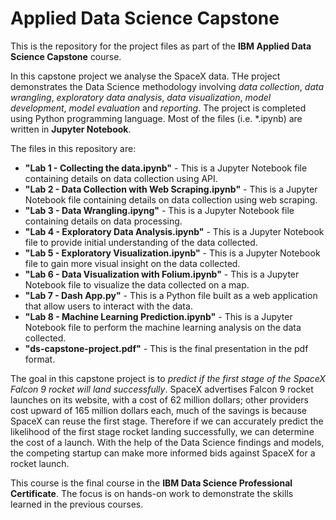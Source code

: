# Applied Data Science Capstone

This is the repository for the project files as part of the **IBM Applied Data Science Capstone** course.

In this capstone project we analyse the SpaceX data. THe project demonstrates the Data Science methodology involving *data collection*, *data wrangling*, *exploratory data analysis*, *data visualization*, *model development*, *model evaluation* and *reporting*. The project is completed using Python programming language. Most of the files (i.e. \*.ipynb) are written in **Jupyter Notebook**.

The files in this repository are:
- **"Lab 1 - Collecting the data.ipynb"** - This is a Jupyter Notebook file containing details on data collection using API.
- **"Lab 2 - Data Collection with Web Scraping.ipynb"** - This is a Jupyter Notebook file containing details on data collection using web scraping.
- **"Lab 3 - Data Wrangling.ipyng"** - This is a Jupyter Notebook file containing details on data processing.
- **"Lab 4 - Exploratory Data Analysis.ipynb"** - This is a Jupyter Notebook file to provide initial understanding of the data collected.
- **"Lab 5 - Exploratory Visualization.ipynb"** - This is a Jupyter Notebook file to gain more visual insight on the data collected.
- **"Lab 6 - Data Visualization with Folium.ipynb"** - This is a Jupyter Notebook file to visualize the data collected on a map.
- **"Lab 7 - Dash App.py"** - This is a Python file built as a web application that allow users to interact with the data.
- **"Lab 8 - Machine Learning Prediction.ipynb"** - This is a Jupyter Notebook file to perform the machine learning analysis on the data collected.
- **"ds-capstone-project.pdf"** - This is the final presentation in the pdf format.

The goal in this capstone project is to *predict if the first stage of the SpaceX Falcon 9 rocket will land successfully*. SpaceX advertises Falcon 9 rocket launches on its website, with a cost of 62 million dollars; other providers cost upward of 165 million dollars each, much of the savings is because SpaceX can reuse the first stage. Therefore if we can accurately predict the likelihood of the first stage rocket landing successfully, we can determine the cost of a launch. With the help of the Data Science findings and models, the competing startup can make more informed bids against SpaceX for a rocket launch. 

This course is the final course in the **IBM Data Science Professional Certificate**. The focus is on hands-on work to demonstrate the skills learned in the previous courses.

